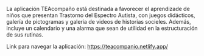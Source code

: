 La aplicación TEAcompaño está destinada a favorecer el aprendizade de niños que presentan Trastorno del Espectro Autista, con juegos didácticos, galería de pictogramas y galeria de videos de historias socieles. Además, incluye un calendario y una alarma que sean de utilidad en la estructuración de sus rutinas. 

Link para navegar la aplicación: https://teacompanio.netlify.app/
